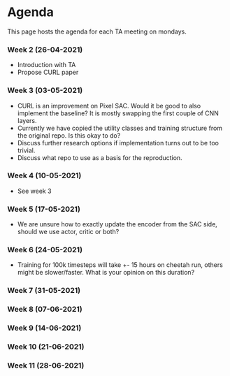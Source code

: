 # Agenda
This page hosts the agenda for each TA meeting on mondays.

### Week 2 (26-04-2021)
- Introduction with TA 
- Propose CURL paper 

### Week 3 (03-05-2021)
- CURL is an improvement on Pixel SAC. Would it be good to also implement the baseline? It is mostly swapping the first couple of CNN layers.
- Currently we have copied the utility classes and training structure from the original repo. Is this okay to do?
- Discuss further research options if implementation turns out to be too trivial.
- Discuss what repo to use as a basis for the reproduction. 
### Week 4 (10-05-2021)
- See week 3

### Week 5 (17-05-2021)
- We are unsure how to exactly update the encoder from the SAC side, should we use actor, critic or both? 

### Week 6 (24-05-2021)
- Training for 100k timesteps will take +- 15 hours on cheetah run, others might be slower/faster. What is your opinion on this duration?

### Week 7 (31-05-2021)

### Week 8 (07-06-2021)

### Week 9 (14-06-2021)

### Week 10 (21-06-2021)

### Week 11 (28-06-2021)